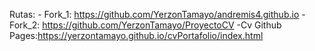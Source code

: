 Rutas:
	- Fork_1: https://github.com/YerzonTamayo/andremis4.github.io
	- Fork_2: https://github.com/YerzonTamayo/ProyectoCV
	-Cv Github Pages:https://yerzontamayo.github.io/cvPortafolio/index.html
